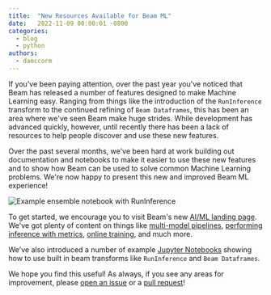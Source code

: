```yaml
---
title:  "New Resources Available for Beam ML"
date:   2022-11-09 00:00:01 -0800
categories:
  - blog
  - python
authors:
  - damccorm
---
```

<!--
Licensed under the Apache License, Version 2.0 (the "License");
you may not use this file except in compliance with the License.
You may obtain a copy of the License at

http://www.apache.org/licenses/LICENSE-2.0

Unless required by applicable law or agreed to in writing, software
distributed under the License is distributed on an "AS IS" BASIS,
WITHOUT WARRANTIES OR CONDITIONS OF ANY KIND, either express or implied.
See the License for the specific language governing permissions and
limitations under the License.
-->

If you've been paying attention, over the past year you've noticed that
Beam has released a number of features designed to make Machine Learning
easy. Ranging from things like the introduction of the `RunInference`
transform to the continued refining of `Beam Dataframes`, this has been
an area where we've seen Beam make huge strides. While development has
advanced quickly, however, until recently there has been a lack of
resources to help people discover and use these new features.

Over the past several months, we've been hard at work building out
documentation and notebooks to make it easier to use these new features
and to show how Beam can be used to solve common Machine Learning problems.
We're now happy to present this new and improved Beam ML experience!

<img class="center-block"
     src="/images/blog/ensemble-model-notebook.png.png"
     alt="Example ensemble notebook with RunInference">

To get started, we encourage you to visit Beam's new [AI/ML landing page](https://beam.apache.org/documentation/ml/overview/).
We've got plenty of content on things like [multi-model pipelines](https://beam.apache.org/documentation/ml/multi-model-pipelines/),
[performing inference with metrics](https://beam.apache.org/documentation/ml/runinference-metrics/),
[online training](https://beam.apache.org/documentation/ml/online-clustering/), and much more.

We've also introduced a number of example [Jupyter Notebooks](https://github.com/apache/beam/tree/master/examples/notebooks/beam-ml)
showing how to use built in beam transforms like `RunInference` and `Beam Dataframes`.

We hope you find this useful! As always, if you see any areas for improvement, please [open an issue](https://github.com/apache/beam/issues/new/choose)
or a [pull request](https://github.com/apache/beam/pulls)!
